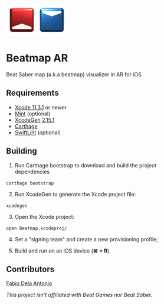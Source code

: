 ![Blocks](Images/blocks.png)

# Beatmap AR

Beat Saber map (a.k.a beatmap) visualizer in AR for iOS.

## Requirements

- [Xcode 11.3.1](https://developer.apple.com/xcode/) or newer
- [Mint](https://github.com/yonaskolb/Mint) (optional)
- [XcodeGen](https://github.com/yonaskolb/XcodeGen) [2.15.1](https://github.com/yonaskolb/XcodeGen/releases/tag/2.15.1)
- [Carthage](https://github.com/Carthage/Carthage)
- [SwiftLint](https://github.com/realm/SwiftLint) (optional)

## Building

1. Run Carthage bootstrap to download and build the project dependencies

```shell
carthage bootstrap
```

2. Run XcodeGen to generate the Xcode project file:

```shell
xcodegen
```

3. Open the Xcode project:

```shell
open Beatmap.xcodeproj/
```

4. Set a "signing team" and create a new provisioning profile;

5. Build and run on an iOS device (**⌘ + R**).

## Contributors

[Fabio Dela Antonio](http://github.com/fabio914)

*This project isn't affiliated with Beat Games nor Beat Saber.*

